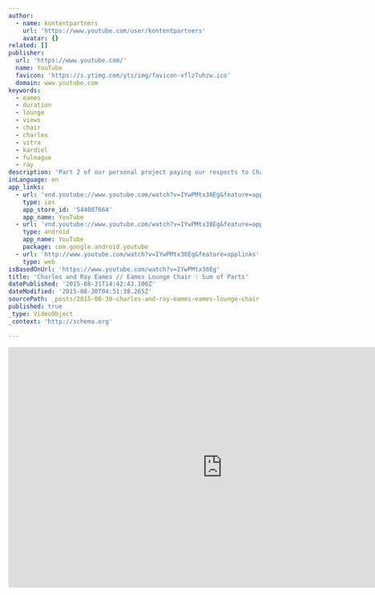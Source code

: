 ```yaml
---
author:
  - name: kontentpartners
    url: 'https://www.youtube.com/user/kontentpartners'
    avatar: {}
related: []
publisher:
  url: 'https://www.youtube.com/'
  name: YouTube
  favicon: 'https://s.ytimg.com/yts/img/favicon-vflz7uhzw.ico'
  domain: www.youtube.com
keywords:
  - eames
  - duration
  - lounge
  - views
  - chair
  - charles
  - vitra
  - kardiel
  - fuleague
  - ray
description: 'Part 2 of our personal project paying our respects to Charles and Ray Eames and Herman Miller for the iconic Lounge Chair. Sit back, put your feet up on the ottoman and enjoy.'
inLanguage: en
app_links:
  - url: 'vnd.youtube://www.youtube.com/watch?v=IYwPMtx38Eg&feature=applinks'
    type: ios
    app_store_id: '544007664'
    app_name: YouTube
  - url: 'vnd.youtube://www.youtube.com/watch?v=IYwPMtx38Eg&feature=applinks'
    type: android
    app_name: YouTube
    package: com.google.android.youtube
  - url: 'http://www.youtube.com/watch?v=IYwPMtx38Eg&feature=applinks'
    type: web
isBasedOnUrl: 'https://www.youtube.com/watch?v=IYwPMtx38Eg'
title: 'Charles and Ray Eames // Eames Lounge Chair : Sum of Parts'
datePublished: '2015-08-31T14:42:43.100Z'
dateModified: '2015-08-30T04:51:38.265Z'
sourcePath: _posts/2015-08-30-charles-and-ray-eames-eames-lounge-chair-sum-of-parts.md
published: true
_type: VideoObject
_context: 'http://schema.org'

---
```

<iframe src="https://cdn.embedly.com/widgets/media.html?src=https%3A%2F%2Fwww.youtube.com%2Fembed%2FIYwPMtx38Eg%3Ffeature%3Doembed&amp;url=https%3A%2F%2Fwww.youtube.com%2Fwatch%3Fv%3DIYwPMtx38Eg&amp;image=https%3A%2F%2Fi.ytimg.com%2Fvi%2FIYwPMtx38Eg%2Fhqdefault.jpg&amp;key=b7d04c9b404c499eba89ee7072e1c4f7&amp;type=text%2Fhtml&amp;schema=youtube" width="854" height="480" scrolling="no" frameborder="0" allowfullscreen="allowfullscreen" style=""></iframe>